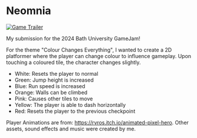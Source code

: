 # Neomnia

[![Game Trailer](https://img.youtube.com/vi/00bCYsJe_Jg/0.jpg)](https://www.youtube.com/watch?v=00bCYsJe_Jg)

My submission for the 2024 Bath University GameJam!

For the theme "Colour Changes Everything", I wanted to create a 2D platformer where the player can change colour to influence gameplay. Upon touching a coloured tile, the character changes slightly.
- White: Resets the player to normal
- Green: Jump height is increased
- Blue: Run speed is increased
- Orange: Walls can be climbed
- Pink: Causes other tiles to move
- Yellow: The player is able to dash horizontally
- Red: Resets the player to the previous checkpoint

Player Animations are from: https://rvros.itch.io/animated-pixel-hero. Other assets, sound effects and music were created by me.


